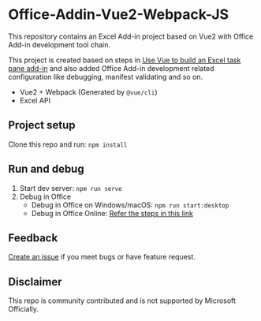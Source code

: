 # Office-Addin-Vue2-Webpack-JS
This repository contains an Excel Add-in project based on Vue2 with Office Add-in development tool chain.
  
This project is created based on steps in [Use Vue to build an Excel task pane add-in](https://learn.microsoft.com/en-us/office/dev/add-ins/quickstarts/excel-quickstart-vue) and also added Office Add-in development related configuration like debugging, manifest validating and so on.

* Vue2 + Webpack (Generated by `@vue/cli`)
* Excel API

## Project setup
Clone this repo and run: `npm install`

## Run and debug
1. Start dev server: `npm run serve`
2. Debug in Office
    * Debug in Office on Windows/macOS: `npm run start:desktop`
    * Debug in Office Online: [Refer the steps in this link](https://github.com/OfficeDev/Excel-Scenario-based-Add-in-Samples/blob/main/Mail-Merge-Sample-Add-in/README.md#sideload-the-sample-add-in-on-excel-online)
  
## Feedback
[Create an issue]( https://github.com/BuWH/Office-Addin-Vue2-Webpack-JS/issues/new) if you meet bugs or have feature request.

## Disclaimer
This repo is community contributed and is not supported by Microsoft Officially.
